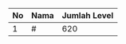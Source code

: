 | No | Nama            | Jumlah Level |
|----|-----------------|--------------|
| 1  | #    |    620        |
